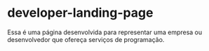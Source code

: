 # developer-landing-page
Essa é uma página desenvolvida para representar uma empresa ou desenvolvedor que ofereça serviços de programação. 
